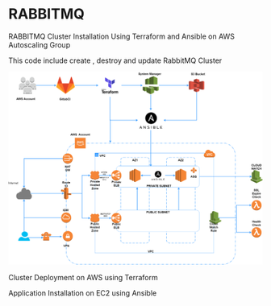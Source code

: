# RABBITMQ

RABBITMQ Cluster Installation Using Terraform and Ansible on AWS Autoscaling Group

This code include create , destroy and update RabbitMQ Cluster

![rabbitmq-cluster](rabbitmq.png)

Cluster Deployment on AWS using Terraform

Application Installation on EC2 using Ansible



